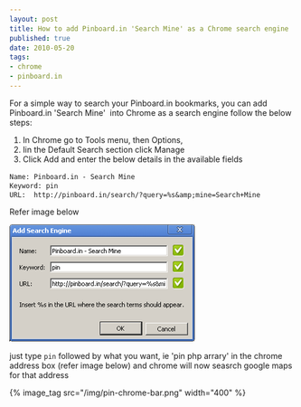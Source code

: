 ```yaml
--- 
layout: post
title: How to add Pinboard.in 'Search Mine' as a Chrome search engine
published: true
date: 2010-05-20
tags: 
- chrome
- pinboard.in
---
```

For a simple way to search your Pinboard.in bookmarks, you can add Pinboard.in 'Search Mine' 
into Chrome as a search engine follow the below steps:

1. In Chrome go to Tools menu, then Options, 
2. Iin the Default Search section click Manage
3. Click Add and enter the below details in the available fields

```
Name: Pinboard.in - Search Mine
Keyword: pin
URL:  http://pinboard.in/search/?query=%s&amp;mine=Search+Mine
```

Refer image below

![](/img/pin-chrome.png)

just type `pin` followed by what you want, ie 'pin php arrary' in the chrome address box 
(refer image below) and chrome will now seasrch google maps for that address

{% image_tag src="/img/pin-chrome-bar.png" width="400" %}